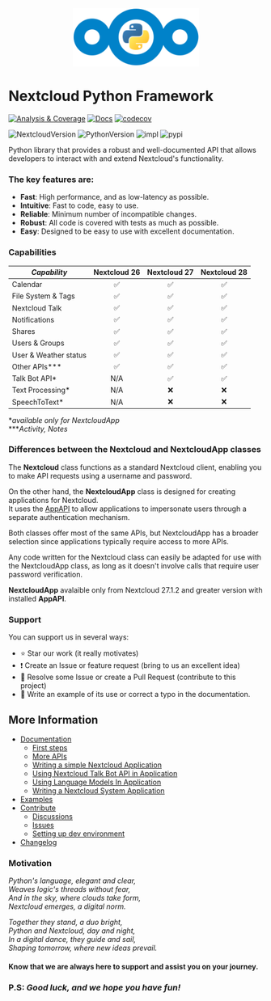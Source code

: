 <p align="center">
    <img src="https://raw.githubusercontent.com/cloud-py-api/nc_py_api/main/docs/resources/nc_py_api_logo.png" width="250" alt="NcPyApi logo">
</p>

# Nextcloud Python Framework

[![Analysis & Coverage](https://github.com/cloud-py-api/nc_py_api/actions/workflows/analysis-coverage.yml/badge.svg)](https://github.com/cloud-py-api/nc_py_api/actions/workflows/analysis-coverage.yml)
[![Docs](https://github.com/cloud-py-api/nc_py_api/actions/workflows/docs.yml/badge.svg)](https://cloud-py-api.github.io/nc_py_api/)
[![codecov](https://codecov.io/github/cloud-py-api/nc_py_api/branch/main/graph/badge.svg?token=C91PL3FYDQ)](https://codecov.io/github/cloud-py-api/nc_py_api)

![NextcloudVersion](https://img.shields.io/badge/Nextcloud-26%20%7C%2027%20%7C%2028-blue)
![PythonVersion](https://img.shields.io/badge/python-3.9%20%7C%203.10%20%7C%203.11%20%7C%203.12-blue)
![impl](https://img.shields.io/pypi/implementation/nc_py_api)
![pypi](https://img.shields.io/pypi/v/nc_py_api.svg)

Python library that provides a robust and well-documented API that allows developers to interact with and extend Nextcloud's functionality.

### The key features are:
 * **Fast**: High performance, and as low-latency as possible.
 * **Intuitive**: Fast to code, easy to use.
 * **Reliable**: Minimum number of incompatible changes.
 * **Robust**: All code is covered with tests as much as possible.
 * **Easy**: Designed to be easy to use with excellent documentation.

### Capabilities
| **_Capability_**      | Nextcloud 26 | Nextcloud 27 | Nextcloud 28 |
|-----------------------|:------------:|:------------:|:------------:|
| Calendar              |      ✅       |      ✅       |      ✅       |
| File System & Tags    |      ✅       |      ✅       |      ✅       |
| Nextcloud Talk        |      ✅       |      ✅       |      ✅       |
| Notifications         |      ✅       |      ✅       |      ✅       |
| Shares                |      ✅       |      ✅       |      ✅       |
| Users & Groups        |      ✅       |      ✅       |      ✅       |
| User & Weather status |      ✅       |      ✅       |      ✅       |
| Other APIs***         |      ✅       |      ✅       |      ✅       |
| Talk Bot API*         |     N/A      |      ✅       |      ✅       |
| Text Processing*      |     N/A      |      ❌       |      ❌       |
| SpeechToText*         |     N/A      |      ❌       |      ❌       |

&ast;_available only for NextcloudApp_<br>
&ast;&ast;&ast;_Activity, Notes_

### Differences between the Nextcloud and NextcloudApp classes

The **Nextcloud** class functions as a standard Nextcloud client,
enabling you to make API requests using a username and password.

On the other hand, the **NextcloudApp** class is designed for creating applications for Nextcloud.<br>
It uses the [AppAPI](https://github.com/cloud-py-api/app_api) to allow
applications to impersonate users through a separate authentication mechanism.

Both classes offer most of the same APIs,
but NextcloudApp has a broader selection since applications typically require access to more APIs.

Any code written for the Nextcloud class can easily be adapted for use with the NextcloudApp class,
as long as it doesn't involve calls that require user password verification.

**NextcloudApp** avalaible only from Nextcloud 27.1.2 and greater version with installed **AppAPI**.

### Support

You can support us in several ways:

- ⭐️ Star our work (it really motivates)
- ❗️ Create an Issue or feature request (bring to us an excellent idea)
- 💁 Resolve some Issue or create a Pull Request (contribute to this project)
- 🙏 Write an example of its use or correct a typo in the documentation.

## More Information

- [Documentation](https://cloud-py-api.github.io/nc_py_api/)
  - [First steps](https://cloud-py-api.github.io/nc_py_api/FirstSteps.html)
  - [More APIs](https://cloud-py-api.github.io/nc_py_api/MoreAPIs.html)
  - [Writing a simple Nextcloud Application](https://cloud-py-api.github.io/nc_py_api/NextcloudApp.html)
  - [Using Nextcloud Talk Bot API in Application](https://cloud-py-api.github.io/nc_py_api/NextcloudTalkBot.html)
  - [Using Language Models In Application](https://cloud-py-api.github.io/nc_py_api/NextcloudTalkBotTransformers.html)
  - [Writing a Nextcloud System Application](https://cloud-py-api.github.io/nc_py_api/NextcloudSysApp.html)
- [Examples](https://github.com/cloud-py-api/nc_py_api/tree/main/examples)
- [Contribute](https://github.com/cloud-py-api/nc_py_api/blob/main/.github/CONTRIBUTING.md)
  - [Discussions](https://github.com/cloud-py-api/nc_py_api/discussions)
  - [Issues](https://github.com/cloud-py-api/nc_py_api/issues)
  - [Setting up dev environment](https://cloud-py-api.github.io/nc_py_api/DevSetup.html)
- [Changelog](https://github.com/cloud-py-api/nc_py_api/blob/main/CHANGELOG.md)

### Motivation

_Python's language, elegant and clear,_<br>
_Weaves logic's threads without fear,_<br>
_And in the sky, where clouds take form,_<br>
_Nextcloud emerges, a digital norm._<br>

_Together they stand, a duo bright,_<br>
_Python and Nextcloud, day and night,_<br>
_In a digital dance, they guide and sail,_<br>
_Shaping tomorrow, where new ideas prevail._<br>

#### **Know that we are always here to support and assist you on your journey.**
### P.S: **_Good luck, and we hope you have fun!_**
